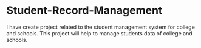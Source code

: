 # Student-Record-Management
I have create project related to the student management system for college and schools. 
This project will help to manage students data of college and schools.
